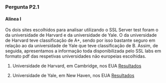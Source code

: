 ### Pergunta P2.1

#### Alínea I

Os dois sites escolhidos para analisar utilizando o SSL Server test foram o da universidade de Harvard e da universidade de Yale. 
O da universidade de Harvard teve classificação de A+, sendo por isso bastante seguro em relação ao da universidade de Yale que teve classificação de B.
Assim, de seguida, apresentamos a informação toda disponibilizada pelo SSL labs em formato pdf das respetivas universidades não europeias escolhidas.

1. Universidade de Harvard, em Cambridge, nos EUA
[Resultados](https://github.com/uminho-miei-engseg-19-20/Grupo3/tree/master/TP2/P2/UniversidadeHarvard.pdf)

2. Universidade de Yale, em New Haven, nos EUA
[Resultados](https://github.com/uminho-miei-engseg-19-20/Grupo3/tree/master/TP2/P2/UniversidadeYale.pdf)
